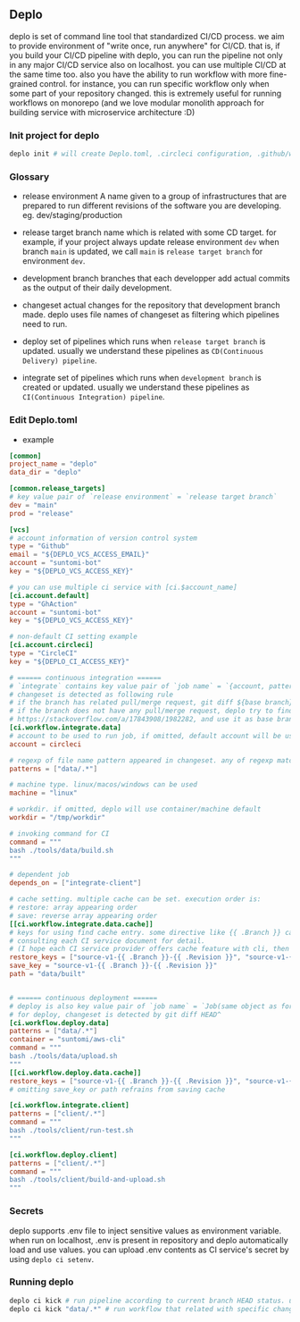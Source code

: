 ## Deplo
deplo is set of command line tool that standardized CI/CD process. 
we aim to provide environment of "write once, run anywhere" for CI/CD. 
that is, if you build your CI/CD pipeline with deplo, you can run the pipeline not only in any major CI/CD service also on localhost.
you can use multiple CI/CD at the same time too. also you have the ability to run workflow with more fine-grained control.
for instance, you can run specific workflow only when some part of your repository changed. 
this is extremely useful for running workflows on monorepo (and we love modular monolith approach for building service with microservice architecture :D)


### Init project for deplo

``` bash
deplo init # will create Deplo.toml, .circleci configuration, .github/workflows configuration.
```


### Glossary
- release environment
A name given to a group of infrastructures that are prepared to run different revisions of the software you are developing. eg. dev/staging/production

- release target
branch name which is related with some CD target. for example, if your project always update release environment `dev` when branch `main` is updated, we call `main` is `release target branch` for environment `dev`.

- development branch
branches that each developper add actual commits as the output of their daily development.

- changeset
actual changes for the repository that development branch made. deplo uses file names of changeset as filtering which pipelines need to run.

- deploy
set of pipelines which runs when `release target branch` is updated. usually we understand these pipelines as `CD(Continuous Delivery) pipeline`.

- integrate
set of pipelines which runs when `development branch` is created or updated. usually we understand these pipelines as `CI(Continuous Integration) pipeline`.


### Edit Deplo.toml
- example

``` toml
[common]
project_name = "deplo"
data_dir = "deplo"

[common.release_targets]
# key value pair of `release environment` = `release target branch`
dev = "main"
prod = "release"

[vcs]
# account information of version control system
type = "Github"
email = "${DEPLO_VCS_ACCESS_EMAIL}"
account = "suntomi-bot"
key = "${DEPLO_VCS_ACCESS_KEY}"

# you can use multiple ci service with [ci.$account_name]
[ci.account.default]
type = "GhAction"
account = "suntomi-bot"
key = "${DEPLO_VCS_ACCESS_KEY}"

# non-default CI setting example
[ci.account.circleci]
type = "CircleCI"
key = "${DEPLO_CI_ACCESS_KEY}"

# ====== continuous integration ======
# `integrate` contains key value pair of `job name` = `{account, patterns, machine, container, command, cache, workdir, depends_on}`
# changeset is detected as following rule
# if the branch has related pull/merge request, git diff ${base branch}...${head branch} is used.
# if the branch does not have any pull/merge request, deplo try to find nearest ancestor branch with the same manner as
# https://stackoverflow.com/a/17843908/1982282, and use it as base branch.
[ci.workflow.integrate.data]
# account to be used to run job, if omitted, default account will be used
account = circleci

# regexp of file name pattern appeared in changeset. any of regexp matched then this pipeline will be invoked
patterns = ["data/.*"]

# machine type. linux/macos/windows can be used
machine = "linux"

# workdir. if omitted, deplo will use container/machine default
workdir = "/tmp/workdir"

# invoking command for CI
command = """
bash ./tools/data/build.sh
""" 

# dependent job
depends_on = ["integrate-client"]

# cache setting. multiple cache can be set. execution order is: 
# restore: array appearing order
# save: reverse array appearing order
[[ci.workflow.integrate.data.cache]]
# keys for using find cache entry. some directive like {{ .Branch }} can be used but because it is CI service specific,
# consulting each CI service document for detail. 
# (I hope each CI service provider offers cache feature with cli, then this can be more standardized)
restore_keys = ["source-v1-{{ .Branch }}-{{ .Revision }}", "source-v1-{{ .Branch }}-", "source-v1-"]
save_key = "source-v1-{{ .Branch }}-{{ .Revision }}"
path = "data/built"


# ====== continuous deployment ======
# deploy is also key value pair of `job name` = `Job(same object as for integrate config)`
# for deploy, changeset is detected by git diff HEAD^
[ci.workflow.deploy.data]
patterns = ["data/.*"]
container = "suntomi/aws-cli"
command = """
bash ./tools/data/upload.sh
"""
[[ci.workflow.deploy.data.cache]]
restore_keys = ["source-v1-{{ .Branch }}-{{ .Revision }}", "source-v1-{{ .Branch }}-", "source-v1-"]
# omitting save_key or path refrains from saving cache

[ci.workflow.integrate.client]
patterns = ["client/.*"]
command = """
bash ./tools/client/run-test.sh
"""

[ci.workflow.deploy.client]
patterns = ["client/.*"]
command = """
bash ./tools/client/build-and-upload.sh
"""
```


### Secrets
deplo supports .env file to inject sensitive values as environment variable. when run on localhost, .env is present in repository
and deplo automatically load and use values. you can upload .env contents as CI service's secret by using `deplo ci setenv`.


### Running deplo

``` bash
deplo ci kick # run pipeline according to current branch HEAD status. uses Deplo.toml of current directory
deplo ci kick "data/.*" # run workflow that related with specific changeset
```
